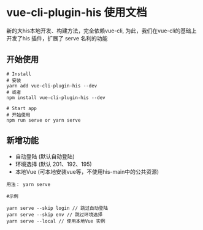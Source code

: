 # vue-cli-plugin-his 使用文档

新的大his本地开发、构建方法，完全依赖vue-cli, 为此，我们在vue-cli的基础上开发了his 插件，扩展了 serve 名利的功能

## 开始使用

```shell
# Install
# 安装
yarn add vue-cli-plugin-his --dev
# 或者
npm install vue-cli-plugin-his --dev

# Start app
# 开始使用
npm run serve or yarn serve
```

## 新增功能

- 自动登陆 (默认自动登陆)
- 环境选择 (默认 201、192、195)
- 本地Vue (可本地安装vue等，不使用his-main中的公共资源)

```shell
用法： yarn serve

#示例

yarn serve --skip login // 跳过自动登陆
yarn serve --skip env // 跳过环境选择
yarn serve --local // 使用本地Vue 实例
```
